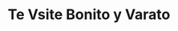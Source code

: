 ---
title: "Te Vsite Bonito y Varato"
url: /ciudad-satelite/te-vsite-bonito-y-varato/
shop: Kleidung
---